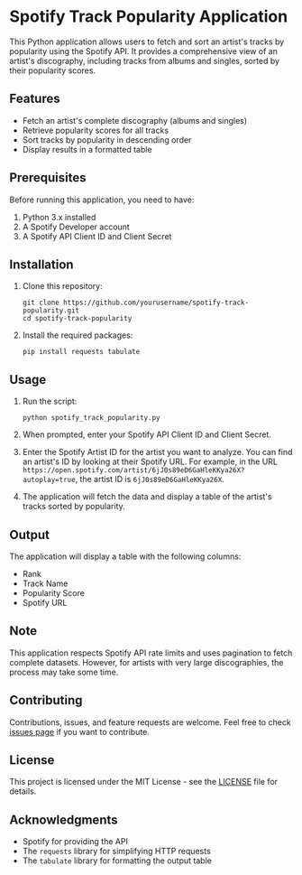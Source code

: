 # Spotify Track Popularity Application

This Python application allows users to fetch and sort an artist's tracks by popularity using the Spotify API. It provides a comprehensive view of an artist's discography, including tracks from albums and singles, sorted by their popularity scores.

## Features

- Fetch an artist's complete discography (albums and singles)
- Retrieve popularity scores for all tracks
- Sort tracks by popularity in descending order
- Display results in a formatted table

## Prerequisites

Before running this application, you need to have:

1. Python 3.x installed
2. A Spotify Developer account
3. A Spotify API Client ID and Client Secret

## Installation

1. Clone this repository:
   ```
   git clone https://github.com/yourusername/spotify-track-popularity.git
   cd spotify-track-popularity
   ```

2. Install the required packages:
   ```
   pip install requests tabulate
   ```

## Usage

1. Run the script:
   ```
   python spotify_track_popularity.py
   ```

2. When prompted, enter your Spotify API Client ID and Client Secret.

3. Enter the Spotify Artist ID for the artist you want to analyze. You can find an artist's ID by looking at their Spotify URL. For example, in the URL `https://open.spotify.com/artist/6jJ0s89eD6GaHleKKya26X?autoplay=true`, the artist ID is `6jJ0s89eD6GaHleKKya26X`.

4. The application will fetch the data and display a table of the artist's tracks sorted by popularity.

## Output

The application will display a table with the following columns:

- Rank
- Track Name
- Popularity Score
- Spotify URL

## Note

This application respects Spotify API rate limits and uses pagination to fetch complete datasets. However, for artists with very large discographies, the process may take some time.

## Contributing

Contributions, issues, and feature requests are welcome. Feel free to check [issues page](https://github.com/VahidJbrl/SpotiRank/issues) if you want to contribute.

## License

This project is licensed under the MIT License - see the [LICENSE](LICENSE) file for details.

## Acknowledgments

- Spotify for providing the API
- The `requests` library for simplifying HTTP requests
- The `tabulate` library for formatting the output table
